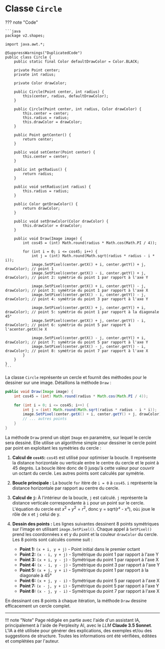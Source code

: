 # Classe `Circle`

??? note "Code"

    ```java
    package v2.shapes;
    
    import java.awt.*;
    
    @SuppressWarnings("DuplicatedCode")
    public class Circle {
        public static final Color defaultDrawColor = Color.BLACK;
    
        private Point center;
        private int radius;
    
        private Color drawColor;
    
        public Circle(Point center, int radius) {
            this(center, radius, defaultDrawColor);
        }
    
        public Circle(Point center, int radius, Color drawColor) {
            this.center = center;
            this.radius = radius;
            this.drawColor = drawColor;
        }
    
        public Point getCenter() {
            return center;
        }
    
        public void setCenter(Point center) {
            this.center = center;
        }
    
        public int getRadius() {
            return radius;
        }
    
        public void setRadius(int radius) {
            this.radius = radius;
        }
    
        public Color getDrawColor() {
            return drawColor;
        }
    
        public void setDrawColor(Color drawColor) {
            this.drawColor = drawColor;
        }
    
        public void Draw(Image image) {
            int cos45 = (int) Math.round(radius * Math.cos(Math.PI / 4));
    
            for (int i = 0; i <= cos45; i++) {
                int j = (int) Math.round(Math.sqrt(radius * radius - i * i));
                image.SetPixel(center.getX() + i, center.getY() + j, drawColor); // point 1
                image.SetPixel(center.getX() - i, center.getY() + j, drawColor); // point 2: symétrie du point 1 par rapport à l'axe Y
    
                image.SetPixel(center.getX() + i, center.getY() - j, drawColor); // point 3: symétrie du point 1 par rapport à l'axe X
                image.SetPixel(center.getX() - i, center.getY() - j, drawColor); // point 4: symétrie du point 3 par rapport à l'axe Y
    
                image.SetPixel(center.getX() + j, center.getY() + i, drawColor); // point 5: symétrie du point 1 par rapport à la diagonale 45°
                image.SetPixel(center.getX() + j, center.getY() - i, drawColor); // point 6: symétrie du point 5 par rapport à l'acenter.getX()e X
    
                image.SetPixel(center.getX() - j, center.getY() + i, drawColor); // point 7: symétrie du point 5 par rapport à l'axe Y
                image.SetPixel(center.getX() - j, center.getY() - i, drawColor); // point 8: symétrie du point 7 par rapport à l'axe X
            }
        }
    }
    ```

La classe `Circle` représente un cercle et fournit des méthodes pour le dessiner sur une image. Détaillons la méthode
`Draw` :

```java
public void Draw(Image image) {
    int cos45 = (int) Math.round(radius * Math.cos(Math.PI / 4));

    for (int i = 0; i <= cos45; i++) {
        int j = (int) Math.round(Math.sqrt(radius * radius - i * i));
        image.SetPixel(center.getX() + i, center.getY() + j, drawColor); // point 1
        // ... autres points
    }
}
```

La méthode `Draw` prend un objet `Image` en paramètre, sur lequel le cercle sera dessiné. Elle utilise un algorithme
simple pour dessiner le cercle point par point en exploitant les symétries du cercle :

1. **Calcul de `cos45`:**  `cos45` est utilisé pour optimiser la boucle. Il représente la distance horizontale ou
   verticale entre le centre du cercle et le point à 45 degrés. La boucle itère donc de 0 jusqu'à cette valeur pour
   couvrir un octant du cercle. Les autres points sont calculés par symétrie.

2. **Boucle principale :** La boucle `for` itère de `i = 0` à `cos45`.  `i` représente la distance horizontale par
   rapport au centre du cercle.

3. **Calcul de `j`:** À l'intérieur de la boucle, `j` est calculé.  `j` représente la distance verticale correspondante
   à `i` pour un point sur le cercle. L'équation du cercle est $x^2 + y^2 = r^2$, donc y = sqrt(r² - x²), où`i` joue le 
   rôle de x et `j` celui de y.

4. **Dessin des points :** Les lignes suivantes dessinent 8 points symétriques sur l'image en utilisant
   `image.SetPixel()`. Chaque appel à `SetPixel()` prend les coordonnées x et y du point et la couleur `drawColor` du
   cercle. Les 8 points sont calculés comme suit :
    * **Point 1:** `(x + i, y + j)` - Point initial dans le premier octant
    * **Point 2:** `(x - i, y + j)` - Symétrique du point 1 par rapport à l'axe Y
    * **Point 3:** `(x + i, y - j)` - Symétrique du point 1 par rapport à l'axe X
    * **Point 4:** `(x - i, y - j)` - Symétrique du point 3 par rapport à l'axe Y
    * **Point 5:** `(x + j, y + i)` - Symétrique du point 1 par rapport à la diagonale à 45°
    * **Point 6:** `(x + j, y - i)` - Symétrique du point 5 par rapport à l'axe X
    * **Point 7:** `(x - j, y + i)` - Symétrique du point 5 par rapport à l'axe Y
    * **Point 8:** `(x - j, y - i)` - Symétrique du point 7 par rapport à l'axe X

En dessinant ces 8 points à chaque itération, la méthode `Draw` dessine efficacement un cercle complet.




-------

!!! note "Note"
    Page rédigée en partie avec l'aide d'un assistant IA, principalement à l'aide de Perplexity AI, avec le *LLM*
    **Claude 3.5 Sonnet**. L'IA a été utilisée pour générer des explications, des exemples et/ou des suggestions de
    structure. Toutes les informations ont été vérifiées, éditées et complétées par l'auteur.
